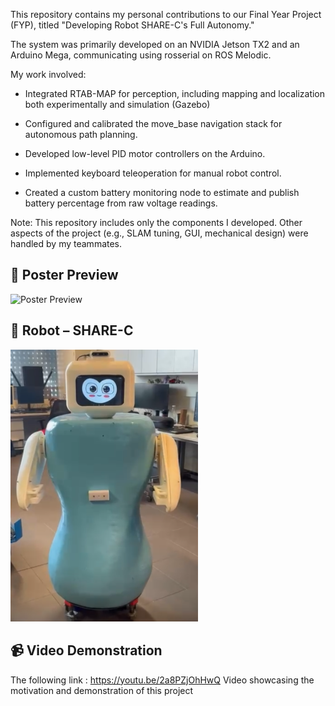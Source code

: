 This repository contains my personal contributions to our Final Year Project (FYP), titled "Developing Robot SHARE-C's Full Autonomy."

The system was primarily developed on an NVIDIA Jetson TX2 and an Arduino Mega, communicating using rosserial on ROS Melodic.

My work involved:

- Integrated RTAB-MAP for perception, including mapping and localization both experimentally and simulation (Gazebo)

- Configured and calibrated the move_base navigation stack for autonomous path planning.

- Developed low-level PID motor controllers on the Arduino.

- Implemented keyboard teleoperation for manual robot control.

- Created a custom battery monitoring node to estimate and publish battery percentage from raw voltage readings.

Note: This repository includes only the components I developed. Other aspects of the project (e.g., SLAM tuning, GUI, mechanical design) were handled by my teammates.

## 📌 Poster Preview

<img src="./FYP_Poster.png" alt="Poster Preview" width="500"/>

## 🤖 Robot – SHARE-C

<img src="./sharec_robot.PNG" alt="SHARE-C Robot" width="300"/>

## 📹 Video Demonstration

The following link : https://youtu.be/2a8PZjOhHwQ Video showcasing the motivation and demonstration of this project 
